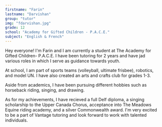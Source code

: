 ```yaml
---
firstname: "Farin"
lastname: "Darvishan"
group: "tutor"
img: "fdarvishan.jpg"
grade: 12
school: "Academy for Gifted Children - P.A.C.E."
subject: "English & French"
---
```


Hey everyone! I'm Farin and I am currently a student at The Academy for Gifted Children- P.A.C.E. I have been tutoring for 2 years and have jad various roles in which I serve as guidance towards youth. 

At school, I am part of sports teams (volleyball, ultimate frisbee), robotics, and model UN. I have also created an arts and crafts club for grades 1-3. 

Aside from academics, I have been pursuing different hobbies such as horseback riding, singing, and drawing.

As for my achievements, I have recieved a full Delf diploma, a singing scholarship to the Upper Canada Chorus, acceptance into The Meadows Equine riding academy, and a silver Commonwealth award.
I'm very excited to be a part of Vantage tutoring and look forward to work with talented individuals.